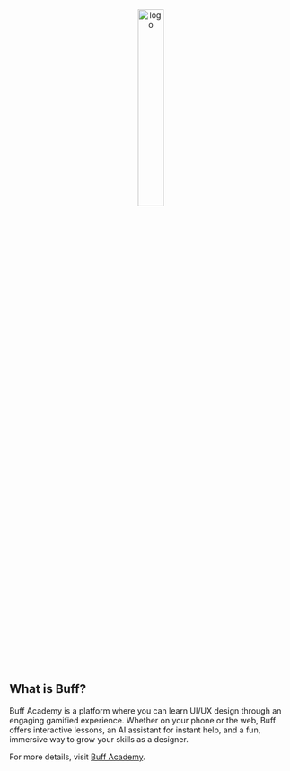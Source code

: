 <div style="text-align: center;">
  <img src="https://github.com/user-attachments/assets/9e054dfd-4b4c-4144-bc4b-8b2863a47fcd" alt="logo" width="30%"/>
</div>


<h2>What is Buff?</h2>
<p>Buff Academy is a platform where you can learn UI/UX design through an engaging gamified experience. Whether on your phone or the web, Buff offers interactive lessons, an AI assistant for instant help, and a fun, immersive way to grow your skills as a designer.</p>

<p>For more details, visit <a href="https://www.buff.academy/">Buff Academy</a>.</p>
